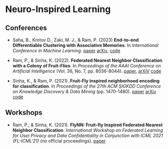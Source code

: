 # Neuro-Inspired Learning

## Conferences

- Saha, B., Krotov D., Zaki, M. J., & Ram, P. (2023) **End-to-end Differentiable Clustering with Associative Memories**. In *International Conference in Machine Learning*. [paper](https://proceedings.mlr.press/v202/saha23a/saha23a.pdf) [arXiv](https://arxiv.org/pdf/2306.03209.pdf), [code](https://github.com/bsaha205/clam) 

- Ram, P., & Sinha, K. (2022). **Federated Nearest Neighbor Classification with a Colony of Fruit-Flies**. In *Proceedings of the AAAI Conference on Artificial Intelligence* (Vol. 36, No. 7, pp. 8036-8044). [paper](https://ojs.aaai.org/index.php/AAAI/article/view/20775), [arXiV](https://arxiv.org/pdf/2112.07157.pdf) [code](https://github.com/rithram/flynn)

- Sinha, K., & Ram, P. (2021). **Fruit-Fly inspired neighborhood encoding for classification**. In *Proceedings of the 27th ACM SIGKDD Conference on Knowledge Discovery & Data Mining* (pp. 1470-1480). [paper](https://dl.acm.org/doi/pdf/10.1145/3447548.3467246) [arXiv](https://arxiv.org/pdf/2008.08685.pdf) [code](https://github.com/rithram/fbfc)

## Workshops

- Ram, P., & Sinha, K. (2021). **FlyNN: Fruit-fly Inspired Federated Nearest Neighbor Classification**. *International Workshop on Federated Learning for User Privacy and Data Confidentiality in Conjunction with ICML 2021 (FL-ICML'21)* (no official proceedings). [paper](https://par.nsf.gov/servlets/purl/10334400)

